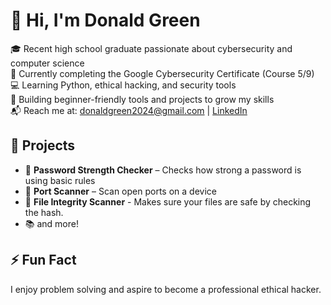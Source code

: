 # 👋 Hi, I'm Donald Green

🎓 Recent high school graduate passionate about cybersecurity and computer science  
🔐 Currently completing the Google Cybersecurity Certificate (Course 5/9)  
💻 Learning Python, ethical hacking, and security tools  
🚀 Building beginner-friendly tools and projects to grow my skills  
📬 Reach me at: donaldgreen2024@gmail.com | [LinkedIn](https://www.linkedin.com/in/donaldgreen2024)

## 🔧 Projects
- 🔐 **Password Strength Checker** – Checks how strong a password is using basic rules
- 🧰 **Port Scanner** – Scan open ports on a device
- 🧰 **File Integrity Scanner** - Makes sure your files are safe by checking the hash.
- 📚 and more!

## ⚡ Fun Fact
I enjoy problem solving and aspire to become a professional ethical hacker.
